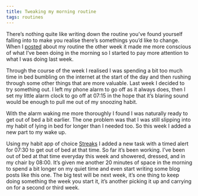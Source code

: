 ```yaml
---
title: Tweaking my morning routine
tags: routines
---
```

There’s nothing quite like writing down the routine you’ve found yourself falling into to make you realise there’s somethings you’d like to change. When I [posted](https://philbowell.com/2021/routines/ "Routines") about my routine the other week it made me more conscious of what I’ve been doing in the morning so I started to pay more attention to what I was doing last week.

Through the course of the week I realised I was spending a bit too much time in bed bumbling on the internet at the start of the day and then rushing through some other things that are more valuable. Last week I decided to try something out. I left my phone alarm to go off as it always does, then I set my little alarm clock to go off at 07:15 in the hope that it’s blaring sound would be enough to pull me out of my snoozing habit.

With the alarm waking me more thoroughly I found I was naturally ready to get out of bed a bit earlier. The one problem was that I was still slipping into my habit of lying in bed for longer than I needed too. So this week I added a new part to my wake up.

Using my habit app of choice [Streaks](https://streaksapp.com) I added a new task with a timed alert for 07:30 to get out of bed at that time. So far it’s been working. I’ve been out of bed at that time everyday this week and showered, dressed, and in my chair by 08:00. It’s given me another 20 minutes of space in the morning to spend a bit longer on my quiet time and even start writing some blog posts like this one. The big test will be next week, it’s one thing to keep doing something the week you start it, it’s another picking it up and carrying on for a second or third week.
